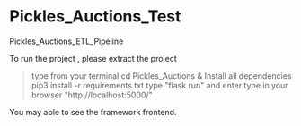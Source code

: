 # Pickles_Auctions_Test
Pickles_Auctions_ETL_Pipeline

To run the project , 
please extract the project 
> type from your terminal cd Pickles_Auctions & 
> Install all dependencies pip3 install -r requirements.txt 
> type "flask run" and enter 
> type in your browser "http://localhost:5000/"
 
 You may able to see the framework frontend. 
